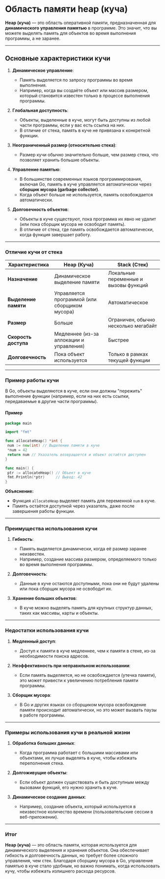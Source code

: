 # Область памяти **heap (куча)**

**Heap (куча)** — это область оперативной памяти, предназначенная для **динамического управления памятью** в программе. Это значит, что вы можете выделять память для объектов во время выполнения программы, а не заранее.

---

## Основные характеристики кучи

1. **Динамическое управление**:
   - Память выделяется по запросу программы во время выполнения.
   - Например, когда вы создаёте объект или массив размером, который становится известен только в процессе выполнения программы.

2. **Глобальная доступность**:
   - Объекты, выделенные в куче, могут быть доступны из любой части программы, если у вас есть ссылка на них.
   - В отличие от стека, память в куче не привязана к конкретной функции.

3. **Неограниченный размер (относительно стека)**:
   - Размер кучи обычно значительно больше, чем размер стека, что позволяет хранить большие объекты.

4. **Управление памятью**:
   - В большинстве современных языков программирования, включая Go, память в куче управляется автоматически через **сборщик мусора (garbage collector)**.
   - Когда объект больше не используется, память освобождается автоматически.

5. **Долговечность объектов**:
   - Объекты в куче существуют, пока программа их явно не удалит (или пока сборщик мусора не освободит память).
   - В отличие от стека, где память освобождается автоматически, когда функция завершает работу.

---

### Отличие кучи от стека

| **Характеристика**            | **Heap (Куча)**                               | **Stack (Стек)**                           |
|--------------------------------|-----------------------------------------------|--------------------------------------------|
| **Назначение**                 | Динамическое выделение памяти                 | Локальные переменные и вызовы функций      |
| **Выделение памяти**           | Управляется программой (или сборщиком мусора) | Автоматическое                             |
| **Размер**                     | Больше                                         | Ограничен, обычно несколько мегабайт       |
| **Скорость доступа**           | Медленнее (из-за аллокации и управления)      | Быстрее                                    |
| **Долговечность**              | Пока объект используется                      | Только в рамках текущей функции            |

---

### Пример работы кучи

В Go, объекты выделяются в куче, если они должны "пережить" выполнение функции (например, если на них есть ссылки, передаваемые в другие части программы).

#### Пример

```go
package main

import "fmt"

func allocateHeap() *int {
 num := new(int) // Выделение памяти в куче
 *num = 42
 return num // Указатель возвращается и объект остаётся доступен
}

func main() {
 ptr := allocateHeap() // Объект в куче
 fmt.Println(*ptr)     // Вывод: 42
}
```

**Объяснение:**

- Функция `allocateHeap` выделяет память для переменной `num` в куче.
- Память остаётся доступной через указатель, даже после завершения работы функции.

---

### Преимущества использования кучи

1. **Гибкость**:
   - Память выделяется динамически, когда её размер заранее неизвестен.
   - Например, создание массива размером, определяемого только во время выполнения программы.

2. **Долговечность**:
   - Данные в куче остаются доступными, пока они не будут удалены или пока сборщик мусора не освободит их.

3. **Хранение больших объектов**:
   - В куче можно выделять память для крупных структур данных, таких как массивы, карты и объекты.

---

### Недостатки использования кучи

1. **Медленный доступ**:
   - Доступ к памяти в куче медленнее, чем к памяти в стеке, из-за необходимости поиска адресов.

2. **Неэффективность при неправильном использовании**:
   - Если память выделяется, но не освобождается (утечка памяти), это может привести к увеличению потребления памяти программы.

3. **Сборщик мусора**:
   - В Go и других языках со сборщиком мусора освобождение памяти происходит автоматически, но это может вызвать паузы в работе программы.

---

### Примеры использования кучи в реальной жизни

1. **Обработка больших данных**:
   - Когда программа работает с большими массивами или объектами, их лучше выделять в куче, чтобы избежать переполнения стека.

2. **Долгоживущие объекты**:
   - Если объект должен существовать и быть доступным между вызовами функций, его нужно хранить в куче.

3. **Динамическое создание данных**:
   - Например, создание объекта, который используется в неизвестное количество времени (пользовательские сессии в веб-приложении).

---

### Итог

**Heap (куча)** — это область памяти, которая используется для динамического выделения и хранения объектов. Она обеспечивает гибкость и долговечность данных, но требует более сложного управления, чем стек. Благодаря сборщику мусора в Go, управление памятью в куче стало удобным, но важно понимать, когда использовать кучу, чтобы избежать излишнего расхода ресурсов.
